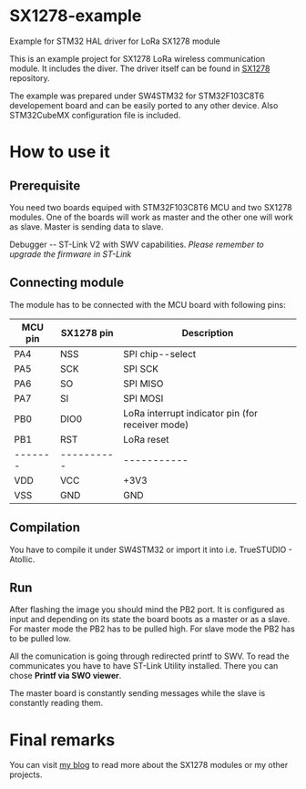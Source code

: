 # SX1278-example
Example for STM32 HAL driver for LoRa SX1278 module 

This is an example project for SX1278 LoRa wireless communication module.
It includes the diver. The driver itself can be found in [SX1278](https://github.com/wdomski/SX1278) 
repository.

The example was prepared under SW4STM32 for STM32F103C8T6 developement board 
and can be easily ported to any other device. Also STM32CubeMX configuration 
file is included.

# How to use it

## Prerequisite
You need two boards equiped with STM32F103C8T6 MCU and two SX1278 modules.
One of the boards will work as master and the other one will work as slave.
Master is sending data to slave.

Debugger -- ST-Link V2 with SWV capabilities.
*Please remember to upgrade the firmware in ST-Link*

## Connecting module

The module has to be connected with the MCU board 
with following pins:

| MCU pin | SX1278 pin | Description |
| ------- | ---------- | ----------- |
| PA4     | NSS        | SPI chip--select |
| PA5     | SCK        | SPI SCK     |
| PA6     | SO         | SPI MISO    |
| PA7     | SI         | SPI MOSI    |
| PB0     | DIO0       | LoRa interrupt indicator pin (for receiver mode) |
| PB1     | RST        | LoRa reset  |
| ------- | ---------- | ----------- |
| VDD     | VCC        | +3V3        |
| VSS     | GND        | GND         |

## Compilation
You have to compile it under SW4STM32 or import it into i.e. TrueSTUDIO - Atollic.

## Run
After flashing the image you should mind the PB2 port. It is configured 
as input and depending on its state the board boots as a master or as a slave.
For master mode the PB2 has to be pulled high.
For slave mode the PB2 has to be pulled low.

All the comunication is going through redirected printf to SWV.
To read the communicates you have to have ST-Link Utility installed. 
There you can chose **Printf via SWO viewer**.

The master board is constantly sending messages while the slave is constantly 
reading them.

# Final remarks

You can visit [my blog](http://blog.domski.pl) to read more about the SX1278 modules or my other projects.

